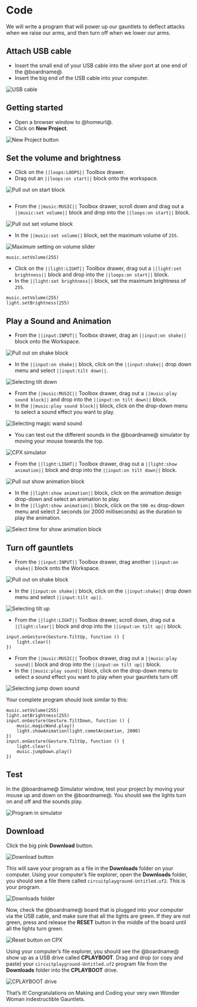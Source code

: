 # Code

We will write a program that will power up our gauntlets to deflect attacks when we raise our arms, and then turn off when we lower our arms.

## Attach USB cable

* Insert the small end of your USB cable into the silver port at one end of the @boardname@.
* Insert the big end of the USB cable into your computer.

![USB cable](/static/cp/projects/wonder-woman-gauntlets/usb-cable.jpg)

## Getting started

* Open a browser window to @homeurl@.
* Click on **New Project**.

![New Project button](/static/cp/projects/wonder-woman-gauntlets/new-project.png)

## Set the volume and brightness

* Click on the ``||loops:LOOPS||`` Toolbox drawer.
* Drag out an ``||loops:on start||`` block onto the workspace.

![Pull out on start block](/static/cp/projects/wonder-woman-gauntlets/on-start.png)

```blocks
```

* From the ``||music:MUSIC||`` Toolbox drawer, scroll down and drag out a ``||music:set volume||`` block and drop into the ``||loops:on start||`` block.

![Pull out set volume block](/static/cp/projects/wonder-woman-gauntlets/set-volume.png)

* In the ``||music:set volume||`` block, set the maximum volume of `255`.

![Maximum setting on volume slider](/static/cp/projects/wonder-woman-gauntlets/max-volume.png)

```blocks
music.setVolume(255)
```

* Click on the ``||light:LIGHT||`` Toolbox drawer, drag out a ``||light:set brightness||`` block and drop into the ``||loops:on start||`` block.
* In the ``||light:set brightness||`` block, set the maximum brightness of `255`.

<Set Brightness.png>

```blocks
music.setVolume(255)
light.setBrightness(255)
```

## Play a Sound and Animation

* From the ``||input:INPUT||`` Toolbox drawer, drag an ``||input:on shake||`` block onto the Workspace.

![Pull out on shake block](/static/cp/projects/wonder-woman-gauntlets/on-shake.png)

* In the ``||input:on shake||`` block, click on the ``||input:shake||`` drop down menu and select ``||input:tilt down||``.

![Selecting tilt down](/static/cp/projects/wonder-woman-gauntlets/tilt-down.png)

* From the ``||music:MUSIC||`` Toolbox drawer, drag out a ``||music:play sound block||`` and drop into the ``||input:on tilt down||`` block.
* In the ``||music:play sound block||`` block, click on the drop-down menu to select a sound effect you want to play.

![Selecting magic wand sound](/static/cp/projects/wonder-woman-gauntlets/play-sound1.png)

* You can test out the different sounds in the @boardname@ simulator by moving your mouse towards the top.

![CPX simulator](/static/cp/projects/wonder-woman-gauntlets/simulator.png)

* From the ``||light:LIGHT||`` Toolbox drawer, drag out a ``||light:show animation||`` block and drop into the ``||input:on tilt down||`` block.

![Pull out show animation block](/static/cp/projects/wonder-woman-gauntlets/show-animation.png)

* In the ``||light:show animation||`` block, click on the animation design drop-down and select an animation to play. 
* In the ``||light:show animation||`` block, click on the ``500 ms`` drop-down menu and select 2 seconds (or 2000 milliseconds) as the duration to play the animation.

![Select time for show animation block](/static/cp/projects/wonder-woman-gauntlets/show-animation-menu.png)

## Turn off gauntlets

* From the ``||input:INPUT||`` Toolbox drawer, drag another ``||input:on shake||`` block onto the Workspace.

![Pull out on shake block](/static/cp/projects/wonder-woman-gauntlets/on-shake.png)

* In the ``||input:on shake||`` block, click on the ``||input:shake||`` drop down menu and select ``||input:tilt up||``.

![Selecting tilt up](/static/cp/projects/wonder-woman-gauntlets/tilt-down.png)

* From the ``||light:LIGHT||`` Toolbox drawer, scroll down, drag out a ``||light:clear||`` block and drop into the ``||input:on tilt up||`` block.

```blocks
input.onGesture(Gesture.TiltUp, function () {
    light.clear()
})
```

* From the ``||music:MUSIC||`` Toolbox drawer, drag out a ``||music:play sound||`` block and drop into the ``||input:on tilt up||`` block.
* In the ``||music:play sound||`` block, click on the drop-down menu to select a sound effect you want to play when your gauntlets turn off.

![Selecting jump down sound](/static/cp/projects/wonder-woman-gauntlets/play-sound2.png)

Your complete program should look similar to this: 

```blocks
music.setVolume(255)
light.setBrightness(255)
input.onGesture(Gesture.TiltDown, function () {
    music.magicWand.play()
    light.showAnimation(light.cometAnimation, 2000)
})
input.onGesture(Gesture.TiltUp, function () {
    light.clear()
    music.jumpDown.play()
})
```

## Test

In the @boardname@ Simulator window, test your project by moving your mouse up and down on the @boardname@. You should see the lights turn on and off and the sounds play. 

![Program in simulator](/static/cp/projects/wonder-woman-gauntlets/simulator.gif)

## Download

Click the big pink **Download** button.

![Download button](/static/cp/projects/wonder-woman-gauntlets/download.png)

This will save your program as a file in the **Downloads** folder on your computer. Using your computer’s file explorer, open the **Downloads** folder, you should see a file there called `circuitplayground-Untitled.uf2`. This is your program. 

![Downloads folder](/static/cp/projects/wonder-woman-gauntlets/downloads-folder.png)

Now, check the @boardname@ board that is plugged into your computer via the USB cable, and make sure that all the lights are green. If they are not green, press and release the **RESET** button in the middle of the board until all the lights turn green. 

![Reset button on CPX](/static/cp/projects/wonder-woman-gauntlets/cpx-reset.png)

Using your computer’s file explorer, you should see the @boardname@ show up as a USB drive called **CPLAYBOOT**. Drag and drop (or copy and paste) your `circuitplayground-Untitled.uf2` program file from the **Downloads** folder into the **CPLAYBOOT** drive. 

![CPLAYBOOT drive](/static/cp/projects/wonder-woman-gauntlets/cplayboot.png)

That’s it! Congratulations on Making and Coding your very own Wonder Woman indestructible Gauntlets.